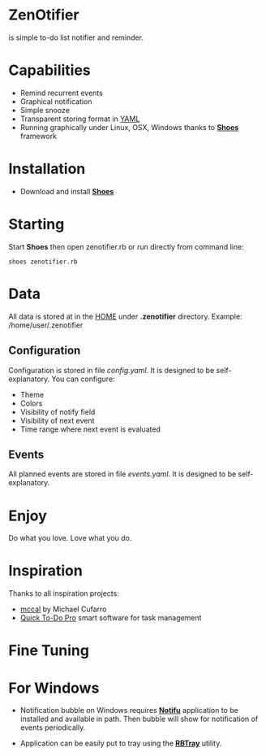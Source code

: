 # ZenOtifier
is simple to-do list notifier and reminder.

# Capabilities
* Remind recurrent events
* Graphical notification
* Simple snooze
* Transparent storing format in [YAML](https://en.wikipedia.org/wiki/YAML)
* Running graphically under Linux, OSX, Windows thanks to  [**Shoes**](http://shoesrb.com/) framework


# Installation
* Download and install [**Shoes**](http://shoesrb.com/downloads/)

# Starting
Start **Shoes** then open zenotifier.rb or run directly from command line:

    shoes zenotifier.rb

# Data
All data is stored at in the [HOME](https://en.wikipedia.org/wiki/Home_directory) under **.zenotifier** directory. Example: /home/user/.zenotifier

## Configuration
Configuration is stored in file *config.yaml*. It is designed to be self-explanatory. You can configure:
* Theme
* Colors
* Visibility of notify field
* Visibility of next event
* Time range where next event is evaluated

## Events
All planned events are stored in file *events.yaml*. It is designed to be self-explanatory.

# Enjoy
Do what you love.
Love what you do.

# Inspiration
Thanks to all inspiration projects:
* [mccal](https://github.com/lmcmicu/mccal.git) by Michael Cufarro
* [Quick To-Do Pro](http://www.capstralia.com/products/pro) smart software for task management

# Fine Tuning

# For Windows

* Notification bubble on Windows requires [**Notifu**](https://www.paralint.com/projects/notifu) application to be installed and available in path. Then bubble will show for notification of events periodically.

* Application can be easily put to tray using the [**RBTray**](http://rbtray.sourceforge.net/) utility.
